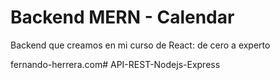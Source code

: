 # Backend MERN - Calendar

Backend que creamos en mi curso de React: de cero a experto

fernando-herrera.com#   A P I - R E S T - N o d e j s - E x p r e s s  
 